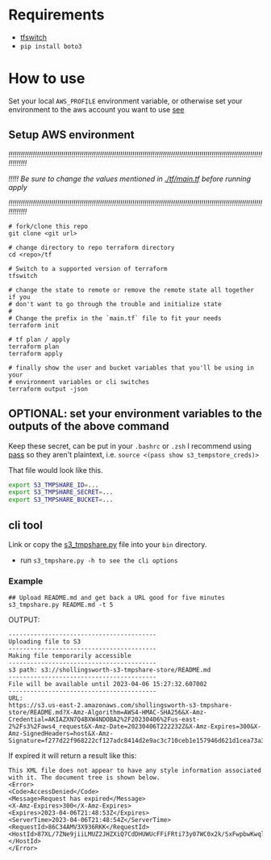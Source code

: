 # Requirements

-   [tfswitch](https://tfswitch.warrensbox.com/)
-   `pip install boto3`

# How to use

Set your local `AWS_PROFILE` environment variable, or otherwise set your
environment to the aws account you want to use [see](https://docs.aws.amazon.com/cli/latest/userguide/cli-configure-envvars.html)

## Setup AWS environment

_*!!!!!!!!!!!!!!!!!!!!!!!!!!!!!!!!!!!!!!!!!!!!!!!!!!!!!!!!!!!!!!!!!!!!!!!!!!!!!!!!!!!!!!!!!!!!!!!!!!!!!!!!!!!!!!!!!!!!!!!!!!!!!!!!!!!!!!*_

_*!!!!! Be sure to change the values mentioned in [./tf/main.tf](./tf/main.tf)*_
_*before running apply*_

_*!!!!!!!!!!!!!!!!!!!!!!!!!!!!!!!!!!!!!!!!!!!!!!!!!!!!!!!!!!!!!!!!!!!!!!!!!!!!!!!!!!!!!!!!!!!!!!!!!!!!!!!!!!!!!!!!!!!!!!!!!!!!!!!!!!!!!!*_

```
# fork/clone this repo
git clone <git url>

# change directory to repo terraform directory
cd <repo>/tf

# Switch to a supported version of terraform
tfswitch

# change the state to remote or remove the remote state all together if you
# don't want to go through the trouble and initialize state
#
# Change the prefix in the `main.tf` file to fit your needs
terraform init

# tf plan / apply
terraform plan
terraform apply

# finally show the user and bucket variables that you'll be using in your
# environment variables or cli switches
terraform output -json
```

## OPTIONAL: set your environment variables to the outputs of the above command

Keep these secret, can be put in your `.bashrc` or `.zsh`
I recommend using [pass](https://www.passwordstore.org/) so they aren't
plaintext, i.e. `source <(pass show s3_tempstore_creds)>`

That file would look like this.

```sh
export S3_TMPSHARE_ID=...
export S3_TMPSHARE_SECRET=...
export S3_TMPSHARE_BUCKET=...
```

## cli tool

Link or copy the [s3_tmpshare.py](./s3_tmpshare.py) file into your `bin`
directory.

-   run `s3_tmpshare.py -h to see the cli options`

### Example

```
## Upload README.md and get back a URL good for five minutes
s3_tmpshare.py README.md -t 5
```

OUTPUT:

```
-----------------------------------------
Uploading file to S3
-----------------------------------------
Making file temporarily accessible
-----------------------------------------
s3 path: s3://shollingsworth-s3-tmpshare-store/README.md
-----------------------------------------
File will be available until 2023-04-06 15:27:32.607002
-----------------------------------------
URL:
https://s3.us-east-2.amazonaws.com/shollingsworth-s3-tmpshare-store/README.md?X-Amz-Algorithm=AWS4-HMAC-SHA256&X-Amz-Credential=AKIAZXN7Q4BXW4NDOBA2%2F20230406%2Fus-east-2%2Fs3%2Faws4_request&X-Amz-Date=20230406T222232Z&X-Amz-Expires=300&X-Amz-SignedHeaders=host&X-Amz-Signature=f277d22f968222cf127adc8414d2e9ac3c710ceb1e157946d621d1cea73a32b3
```

If expired it will return a result like this:

```
This XML file does not appear to have any style information associated with it. The document tree is shown below.
<Error>
<Code>AccessDenied</Code>
<Message>Request has expired</Message>
<X-Amz-Expires>300</X-Amz-Expires>
<Expires>2023-04-06T21:48:53Z</Expires>
<ServerTime>2023-04-06T21:48:54Z</ServerTime>
<RequestId>86C34AMV3X936RKK</RequestId>
<HostId>87XL/7ZNe9jiiLMUZ2JHZXiQ7CdDHUWUcFFiFRti73y07WC0x2k/SxFwpbwKwqlUszLJoIXh1rk=</HostId>
</Error>
```
